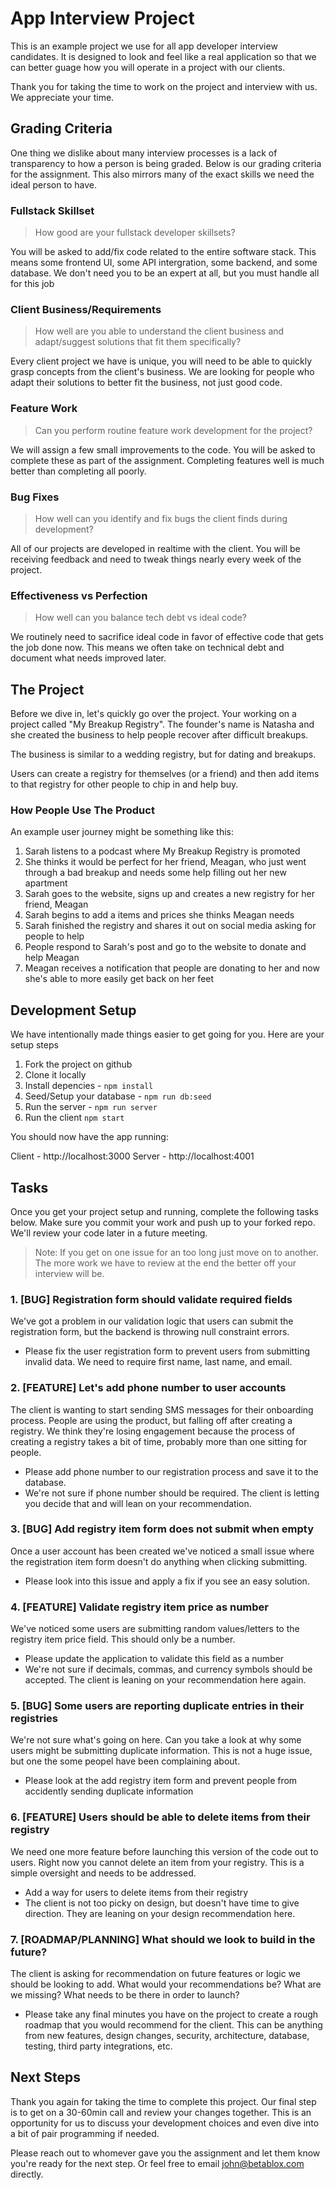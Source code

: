 # App Interview Project

This is an example project we use for all app developer interview candidates. It is designed to look and feel like a real application so that we can better guage how you will operate in a project with our clients.

Thank you for taking the time to work on the project and interview with us. We appreciate your time.

## Grading Criteria

One thing we dislike about many interview processes is a lack of transparency to how a person is being graded. Below is our grading criteria for the assignment. This also mirrors many of the exact skills we need the ideal person to have.

### Fullstack Skillset
> How good are your fullstack developer skillsets?

You will be asked to add/fix code related to the entire software stack. This means some frontend UI, some API intergration, some backend, and some database. We don't need you to be an expert at all, but you must handle all for this job

### Client Business/Requirements
> How well are you able to understand the client business and adapt/suggest solutions that fit them specifically?

Every client project we have is unique, you will need to be able to quickly grasp concepts from the client's business. We are looking for people who adapt their solutions to better fit the business, not just good code.

### Feature Work
> Can you perform routine feature work development for the project?

We will assign a few small improvements to the code. You will be asked to complete these as part of the assignment. Completing features well is much better than completing all poorly.

### Bug Fixes
> How well can you identify and fix bugs the client finds during development?

All of our projects are developed in realtime with the client. You will be receiving feedback and need to tweak things nearly every week of the project.

### Effectiveness vs Perfection
> How well can you balance tech debt vs ideal code?

We routinely need to sacrifice ideal code in favor of effective code that gets the job done now. This means we often take on technical debt and document what needs improved later.

## The Project 

Before we dive in, let's quickly go over the project. Your working on a project called "My Breakup Registry". The founder's name is Natasha and she created the business to help people recover after difficult breakups.

The business is similar to a wedding registry, but for dating and breakups.

Users can create a registry for themselves (or a friend) and then add items to that registry for other people to chip in and help buy.

### How People Use The Product
An example user journey might be something like this:

1. Sarah listens to a podcast where My Breakup Registry is promoted
2. She thinks it would be perfect for her friend, Meagan, who just went through a bad breakup and needs some help filling out her new apartment
3. Sarah goes to the website, signs up and creates a new registry for her friend, Meagan
4. Sarah begins to add a items and prices she thinks Meagan needs
4. Sarah finished the registry and shares it out on social media asking for people to help
5. People respond to Sarah's post and go to the website to donate and help Meagan
6. Meagan receives a notification that people are donating to her and now she's able to more easily get back on her feet

## Development Setup

We have intentionally made things easier to get going for you. Here are your setup steps

1. Fork the project on github
2. Clone it locally
3. Install depencies - `npm install`
4. Seed/Setup your database - `npm run db:seed`
5. Run the server - `npm run server`
6. Run the client `npm start`

You should now have the app running:

Client - http://localhost:3000
Server - http://localhost:4001

## Tasks

Once you get your project setup and running, complete the following tasks below. Make sure you commit your work and push up to your forked repo. We'll review your code later in a future meeting.

> Note: If you get on one issue for an too long just move on to another. The more work we have to review at the end the better off your interview will be. 

### 1. [BUG] Registration form should validate required fields

We've got a problem in our validation logic that users can submit the registration form, but the backend is throwing null constraint errors.

- Please fix the user registration form to prevent users from submitting invalid data. We need to require first name, last name, and email.

### 2. [FEATURE] Let's add phone number to user accounts

The client is wanting to start sending SMS messages for their onboarding process. People are using the product, but falling off after creating a registry. We think they're losing engagement because the process of creating a registry takes a bit of time, probably more than one sitting for people.

- Please add phone number to our registration process and save it to the database.
- We're not sure if phone number should be required. The client is letting you decide that and will lean on your recommendation.

### 3. [BUG] Add registry item form does not submit when empty

Once a user account has been created we've noticed a small issue where the registration item form doesn't do anything when clicking submitting.

- Please look into this issue and apply a fix if you see an easy solution.

### 4. [FEATURE] Validate registry item price as number

We've noticed some users are submitting random values/letters to the registry item price field. This should only be a number.

- Please update the application to validate this field as a number
- We're not sure if decimals, commas, and currency symbols should be accepted. The client is leaning on your recommendation here again.

### 5. [BUG] Some users are reporting duplicate entries in their registries

We're not sure what's going on here. Can you take a look at why some users might be submitting duplicate information. This is not a huge issue, but one the some peopel have been complaining about.

- Please look at the add registry item form and prevent people from accidently sending duplicate information

### 6. [FEATURE] Users should be able to delete items from their registry

We need one more feature before launching this version of the code out to users. Right now you cannot delete an item from your registry. This is a simple oversight and needs to be addressed.

- Add a way for users to delete items from their registry
- The client is not too picky on design, but doesn't have time to give direction. They are leaning on your design recommendation here.

### 7. [ROADMAP/PLANNING] What should we look to build in the future?

The client is asking for recommendation on future features or logic we should be looking to add. What would your recommendations be? What are we missing? What needs to be there in order to launch?

- Please take any final minutes you have on the project to create a rough roadmap that you would recommend for the client. This can be anything from new features, design changes, security, architecture, database, testing, third party integrations, etc.

## Next Steps

Thank you again for taking the time to complete this project. Our final step is to get on a 30-60min call and review your changes together. This is an opportunity for us to discuss your development choices and even dive into a bit of pair programming if needed.

Please reach out to whomever gave you the assignment and let them know you're ready for the next step. Or feel free to email john@betablox.com directly.